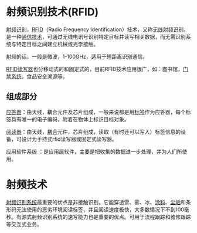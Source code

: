 # 射频识别技术(RFID)

[射频识别](https://baike.baidu.com/item/%E5%B0%84%E9%A2%91%E8%AF%86%E5%88%AB/2510798)，[RFID](https://baike.baidu.com/item/RFID)（Radio Frequency Identification）技术，又称[无线射频识别](https://baike.baidu.com/item/%E6%97%A0%E7%BA%BF%E5%B0%84%E9%A2%91%E8%AF%86%E5%88%AB/12219243)，是一种[通信技术](https://baike.baidu.com/item/%E9%80%9A%E4%BF%A1%E6%8A%80%E6%9C%AF/2865397)，可通过无线电讯号识别特定目标并读写相关数据，而无需识别系统与特定目标之间建立机械或光学接触。

射频的话，一般是微波，1-100GHz，适用于短距离识别通信。

[RFID读写器](https://baike.baidu.com/item/RFID%E8%AF%BB%E5%86%99%E5%99%A8)也分移动式的和固定式的，目前RFID技术应用很广，如：图书馆，[门禁系统](https://baike.baidu.com/item/%E9%97%A8%E7%A6%81%E7%B3%BB%E7%BB%9F/2959386)，食品安全溯源等。



## 组成部分

[应答器](https://baike.baidu.com/item/%E5%BA%94%E7%AD%94%E5%99%A8)：由天线，耦合元件及芯片组成，一般来说都是用[标签](https://baike.baidu.com/item/%E6%A0%87%E7%AD%BE)作为应答器，每个标签具有唯一的电子编码，附着在物体上标识目标对象。

[阅读器](https://baike.baidu.com/item/%E9%98%85%E8%AF%BB%E5%99%A8)：由天线，[耦合](https://baike.baidu.com/item/%E8%80%A6%E5%90%88)元件，芯片组成，读取（有时还可以写入）标签信息的设备，可设计为手持式rfid读写器或固定式读写器。

应用软件系统 ：是应用层软件，主要是把收集的数据进一步处理，并为人们所使用。



# 射频技术

[射频识别系统](https://baike.baidu.com/item/%E5%B0%84%E9%A2%91%E8%AF%86%E5%88%AB%E7%B3%BB%E7%BB%9F)最重要的优点是非接触识别，它能穿透雪、雾、冰、[涂料](https://baike.baidu.com/item/%E6%B6%82%E6%96%99)、[尘垢](https://baike.baidu.com/item/%E5%B0%98%E5%9E%A2)和条形码无法使用的恶劣环境阅读标签，并且阅读速度极快，大多数情况下不到100毫秒。有源式射频识别系统的速写能力也是重要的优点。可用于流程跟踪和维修跟踪等交互式业务。

 